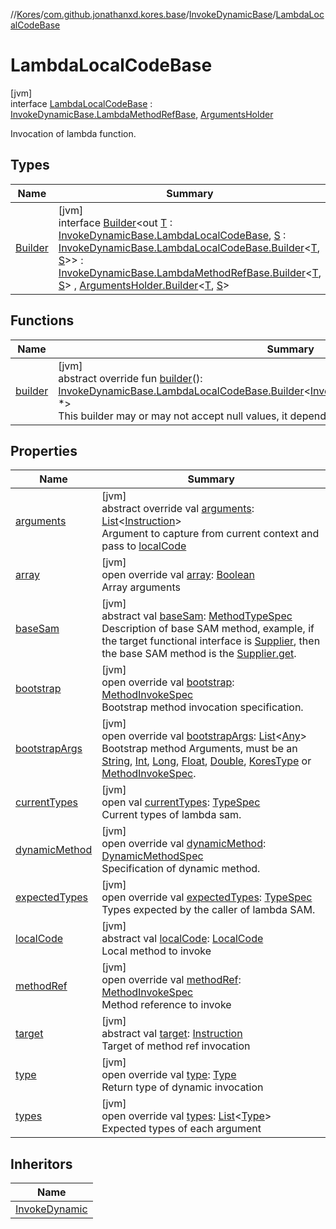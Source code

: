 //[Kores](../../../../index.md)/[com.github.jonathanxd.kores.base](../../index.md)/[InvokeDynamicBase](../index.md)/[LambdaLocalCodeBase](index.md)

# LambdaLocalCodeBase

[jvm]\
interface [LambdaLocalCodeBase](index.md) : [InvokeDynamicBase.LambdaMethodRefBase](../-lambda-method-ref-base/index.md), [ArgumentsHolder](../../-arguments-holder/index.md)

Invocation of lambda function.

## Types

| Name | Summary |
|---|---|
| [Builder](-builder/index.md) | [jvm]<br>interface [Builder](-builder/index.md)<out [T](-builder/index.md) : [InvokeDynamicBase.LambdaLocalCodeBase](index.md), [S](-builder/index.md) : [InvokeDynamicBase.LambdaLocalCodeBase.Builder](-builder/index.md)<[T](-builder/index.md), [S](-builder/index.md)>> : [InvokeDynamicBase.LambdaMethodRefBase.Builder](../-lambda-method-ref-base/-builder/index.md)<[T](-builder/index.md), [S](-builder/index.md)> , [ArgumentsHolder.Builder](../../-arguments-holder/-builder/index.md)<[T](-builder/index.md), [S](-builder/index.md)> |

## Functions

| Name | Summary |
|---|---|
| [builder](builder.md) | [jvm]<br>abstract override fun [builder](builder.md)(): [InvokeDynamicBase.LambdaLocalCodeBase.Builder](-builder/index.md)<[InvokeDynamicBase.LambdaLocalCodeBase](index.md), *><br>This builder may or may not accept null values, it depends on implementation. |

## Properties

| Name | Summary |
|---|---|
| [arguments](arguments.md) | [jvm]<br>abstract override val [arguments](arguments.md): [List](https://kotlinlang.org/api/latest/jvm/stdlib/kotlin.collections/-list/index.html)<[Instruction](../../../com.github.jonathanxd.kores/-instruction/index.md)><br>Argument to capture from current context and pass to [localCode](local-code.md) |
| [array](array.md) | [jvm]<br>open override val [array](array.md): [Boolean](https://kotlinlang.org/api/latest/jvm/stdlib/kotlin/-boolean/index.html)<br>Array arguments |
| [baseSam](index.md#-124805133%2FProperties%2F-1216412040) | [jvm]<br>abstract val [baseSam](index.md#-124805133%2FProperties%2F-1216412040): [MethodTypeSpec](../../../com.github.jonathanxd.kores.common/-method-type-spec/index.md)<br>Description of base SAM method, example, if the target functional interface is [Supplier](https://docs.oracle.com/javase/8/docs/api/java/util/function/Supplier.html), then the base SAM method is the [Supplier.get](https://docs.oracle.com/javase/8/docs/api/java/util/function/Supplier.html#get--). |
| [bootstrap](index.md#-2037074989%2FProperties%2F-1216412040) | [jvm]<br>open override val [bootstrap](index.md#-2037074989%2FProperties%2F-1216412040): [MethodInvokeSpec](../../../com.github.jonathanxd.kores.common/-method-invoke-spec/index.md)<br>Bootstrap method invocation specification. |
| [bootstrapArgs](index.md#1633622646%2FProperties%2F-1216412040) | [jvm]<br>open override val [bootstrapArgs](index.md#1633622646%2FProperties%2F-1216412040): [List](https://kotlinlang.org/api/latest/jvm/stdlib/kotlin.collections/-list/index.html)<[Any](https://kotlinlang.org/api/latest/jvm/stdlib/kotlin/-any/index.html)><br>Bootstrap method Arguments, must be an [String](https://kotlinlang.org/api/latest/jvm/stdlib/kotlin/-string/index.html), [Int](https://kotlinlang.org/api/latest/jvm/stdlib/kotlin/-int/index.html), [Long](https://kotlinlang.org/api/latest/jvm/stdlib/kotlin/-long/index.html), [Float](https://kotlinlang.org/api/latest/jvm/stdlib/kotlin/-float/index.html), [Double](https://kotlinlang.org/api/latest/jvm/stdlib/kotlin/-double/index.html), [KoresType](../../../com.github.jonathanxd.kores.type/-kores-type/index.md) or [MethodInvokeSpec](../../../com.github.jonathanxd.kores.common/-method-invoke-spec/index.md). |
| [currentTypes](index.md#-2051688455%2FProperties%2F-1216412040) | [jvm]<br>open val [currentTypes](index.md#-2051688455%2FProperties%2F-1216412040): [TypeSpec](../../-type-spec/index.md)<br>Current types of lambda sam. |
| [dynamicMethod](index.md#-665348479%2FProperties%2F-1216412040) | [jvm]<br>open override val [dynamicMethod](index.md#-665348479%2FProperties%2F-1216412040): [DynamicMethodSpec](../../../com.github.jonathanxd.kores.common/-dynamic-method-spec/index.md)<br>Specification of dynamic method. |
| [expectedTypes](expected-types.md) | [jvm]<br>open override val [expectedTypes](expected-types.md): [TypeSpec](../../-type-spec/index.md)<br>Types expected by the caller of lambda SAM. |
| [localCode](local-code.md) | [jvm]<br>abstract val [localCode](local-code.md): [LocalCode](../../-local-code/index.md)<br>Local method to invoke |
| [methodRef](method-ref.md) | [jvm]<br>open override val [methodRef](method-ref.md): [MethodInvokeSpec](../../../com.github.jonathanxd.kores.common/-method-invoke-spec/index.md)<br>Method reference to invoke |
| [target](index.md#2041059080%2FProperties%2F-1216412040) | [jvm]<br>abstract val [target](index.md#2041059080%2FProperties%2F-1216412040): [Instruction](../../../com.github.jonathanxd.kores/-instruction/index.md)<br>Target of method ref invocation |
| [type](index.md#-1431095169%2FProperties%2F-1216412040) | [jvm]<br>open override val [type](index.md#-1431095169%2FProperties%2F-1216412040): [Type](https://docs.oracle.com/javase/8/docs/api/java/lang/reflect/Type.html)<br>Return type of dynamic invocation |
| [types](index.md#151977512%2FProperties%2F-1216412040) | [jvm]<br>open override val [types](index.md#151977512%2FProperties%2F-1216412040): [List](https://kotlinlang.org/api/latest/jvm/stdlib/kotlin.collections/-list/index.html)<[Type](https://docs.oracle.com/javase/8/docs/api/java/lang/reflect/Type.html)><br>Expected types of each argument |

## Inheritors

| Name |
|---|
| [InvokeDynamic](../../-invoke-dynamic/-lambda-local-code/index.md) |
